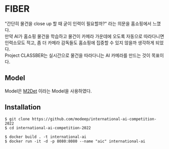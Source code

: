 # FIBER
"간단히 물건을 close up 할 때 굳이 인력이 필요할까?" 라는 의문을 홈쇼핑에서 느꼈다.  
만약 AI가 홈쇼핑 물건을 학습하고 물건이 카메라 가운데에 오도록 자동으로 따라다니면 인력소모도 적고,
좀 더 카메라 감독들도 홈쇼핑에 집중할 수 있지 않을까 생각하게 되었다.  
Project CLASSBER는 실시간으로 물건을 따라다니는 AI 카메라를 만드는 것이 목표이다.

## Model
Model은 [M2Det](https://github.com/VDIGPKU/M2Det) 이라는 Model을 사용하였다.

## Installation
```
$ git clone https://github.com/modeep/international-ai-competition-2022
$ cd international-ai-competition-2022

$ docker build . -t international-ai
$ docker run -it -d -p 8080:8080 --name "aic" international-ai
```
